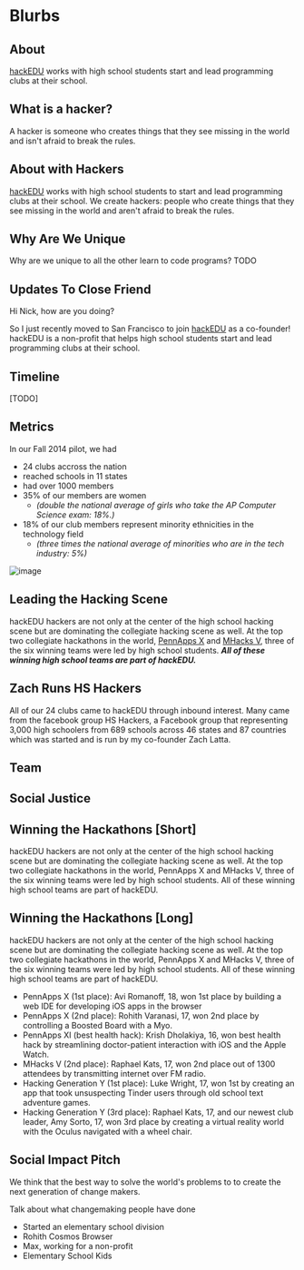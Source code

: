 # Blurbs


## About

[hackEDU](http://hackedu.us) works with high school students start and lead programming clubs at their school.

## What is a hacker?

A hacker is someone who creates things that they see missing in the world and isn't afraid to break the rules.

## About with Hackers

[hackEDU](http://hackedu.us) works with high school students to start and lead programming clubs at their school. We create hackers: people who create things that they see missing in the world and aren't afraid to break the rules.


## Why Are We Unique

Why are we unique to all the other learn to code programs?
TODO

## Updates To Close Friend

Hi Nick, how are you doing?

So I just recently moved to San Francisco to join [hackEDU](https://hackedu.us) as a co-founder! hackEDU is a non-profit that helps high school students start and lead programming clubs at their school.


## Timeline
[TODO]

## Metrics

In our Fall 2014 pilot, we had

- 24 clubs accross the nation 
- reached schools in 11 states
- had over 1000 members
- 35% of our members are women
	- *(double the national average of girls who take the AP Computer Science exam: 18%.)*
- 18% of our club members represent minority ethnicities in the technology field
	- *(three times the national average of minorities who are in the tech industry: 5%)*

![image](https://s3.amazonaws.com/f.cl.ly/items/0x3U3m1I060t212V1Z2l/Untitled%203.png)

## Leading the Hacking Scene

hackEDU hackers are not only at the center of the high school hacking scene but are dominating the collegiate hacking scene as well. At the top two collegiate hackathons in the world, [PennApps X](http://www.google.com/url?q=http%3A%2F%2Fpennappsx.challengepost.com%2Fsubmissions&sa=D&sntz=1&usg=AFQjCNH91kAtdo0bfYJ0PXbpkK_UC77hwg) and [MHacks V](http://www.google.com/url?q=http%3A%2F%2Fmhacksv.challengepost.com%2Fsubmissions&sa=D&sntz=1&usg=AFQjCNH60cikW6eoTO3CxRYDabsCla0AVQ), three of the six winning teams were led by high school students. __*All of these winning high school teams are part of hackEDU.*__


## Zach Runs HS Hackers

All of our 24 clubs came to hackEDU through inbound interest. Many came from the facebook group HS Hackers, a Facebook group  that representing 3,000 high schoolers from 689 schools across 46 states and 87 countries which was started and is run by my co-founder Zach Latta.


## Team

## Social Justice

## Winning the Hackathons [Short]

hackEDU hackers are not only at the center of the high school hacking scene but are dominating the collegiate hacking scene as well. At the top two collegiate hackathons in the world, PennApps X and MHacks V, three of the six winning teams were led by high school students. All of these winning high school teams are part of hackEDU.

## Winning the Hackathons [Long]

hackEDU hackers are not only at the center of the high school hacking scene but are dominating the collegiate hacking scene as well. At the top two collegiate hackathons in the world, PennApps X and MHacks V, three of the six winning teams were led by high school students. All of these winning high school teams are part of hackEDU.


- PennApps X (1st place): Avi Romanoff, 18, won 1st place by building a web IDE for developing iOS apps in the browser
- PennApps X (2nd place): Rohith Varanasi, 17, won 2nd place by controlling a Boosted Board with a Myo.
- PennApps XI (best health hack): Krish Dholakiya, 16, won best health hack by streamlining doctor-patient interaction with iOS and the Apple Watch.
- MHacks V (2nd place): Raphael Kats, 17, won 2nd place out of 1300 attendees by transmitting internet over FM radio.
- Hacking Generation Y (1st place): Luke Wright, 17, won 1st by creating an app that took unsuspecting Tinder users through old school text adventure games.
- Hacking Generation Y (3rd place): Raphael Kats, 17, and our newest club leader, Amy Sorto, 17, won 3rd place by creating a virtual reality world with the Oculus navigated with a wheel chair.

## Social Impact Pitch

We think that the best way to solve the world's problems to to create the next generation of change makers.

Talk about what changemaking people have done
- Started an elementary school division
- Rohith Cosmos Browser
- Max, working for a non-profit
- Elementary School Kids

